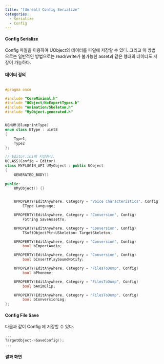 ```yaml
---
title: "[Unreal] Config Serialize"
categories:
  - Serialize
  - Config
---
```



#### Config Serialize
Config 파일을 이용하여 UObject의 데이터를 파일에 저장할 수 있다.
그리고 이 방법으로는 일반적인 방법으로는 read/write가 불가능한 asset과 같은 형태의 데이터도 저장이 가능하다.


#### 데이터 정의
```c++

#pragma once

#include "CoreMinimal.h"
#include "UObject/NoExportTypes.h"
#include "Animation/Skeleton.h"
#include "MyObject.generated.h"


UENUM(BlueprintType)
enum class EType : uint8
{
	Type1,
	Type2
};

// Editor.ini에 저장한다.
UCLASS(Config = Editor)
class MYPLUGIN_API UMyObject : public UObject
{
	GENERATED_BODY()
	
public:
	UMyObject() {}


	UPROPERTY(EditAnywhere, Category = "Voice Characteristics", Config)
		EType Language;

	UPROPERTY(EditAnywhere, Category = "Conversion", Config)
		FString SaveAssetTo;

	UPROPERTY(EditAnywhere, Category = "Conversion", Config)
		TSoftObjectPtr<USkeleton> TargetSkeleton;

	UPROPERTY(EditAnywhere, Category = "Conversion", Config)
		bool bImportAudio;

	UPROPERTY(EditAnywhere, Category = "Conversion", Config)
		bool bInsertPlaySoundNotify;

	UPROPERTY(EditAnywhere, Category = "FilesToDump", Config)
		bool bPhoneme;

	UPROPERTY(EditAnywhere, Category = "FilesToDump", Config)
		bool bAnimClip;

	UPROPERTY(EditAnywhere, Category = "FilesToDump", Config)
		bool bConversionLog;
};
```

#### Config File Save
다음과 같이 Config 에 저장할 수 있다.
```c++
...
TargetObject->SaveConfig();
...
```

#### 결과 화면



